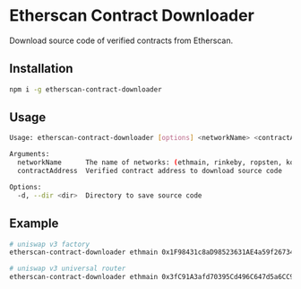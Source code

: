 # Etherscan Contract Downloader

Download source code of verified contracts from Etherscan.

## Installation

```bash
npm i -g etherscan-contract-downloader
```

## Usage

```bash
Usage: etherscan-contract-downloader [options] <networkName> <contractAddress>

Arguments:
  networkName      The name of networks: (ethmain, rinkeby, ropsten, kovan, goerli, polygon, polygonTest, bsc, bscTest, arbitrumOne, arbitrumNova, arbitrumGoerli, fantom, fantomTest)
  contractAddress  Verified contract address to download source code

Options:
  -d, --dir <dir>  Directory to save source code
```

## Example

```bash
# uniswap v3 factory
etherscan-contract-downloader ethmain 0x1F98431c8aD98523631AE4a59f267346ea31F984 --dir ~/uniswap-v3

# uniswap v3 universal router
etherscan-contract-downloader ethmain 0x3fC91A3afd70395Cd496C647d5a6CC9D4B2b7FAD --dir ~/uniswap-v3
```
